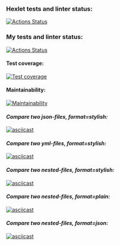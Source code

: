 ### Hexlet tests and linter status:
[![Actions Status](https://github.com/vankrajnova/python-project-50/workflows/hexlet-check/badge.svg)](https://github.com/vankrajnova/python-project-50/actions)

### My tests and linter status:
[![Actions Status](https://github.com/vankrajnova/python-project-50/workflows/python-ci/badge.svg)](https://github.com/vankrajnova/python-project-50/actions)



#### Test coverage:

[![Test coverage](https://api.codeclimate.com/v1/badges/6d225bcb1ee84fab5518/test_coverage)](https://codeclimate.com/github/vankrajnova/python-project-50/test_coverage)



#### Maintainability:

[![Maintainability](https://api.codeclimate.com/v1/badges/6d225bcb1ee84fab5518/maintainability)](https://codeclimate.com/github/vankrajnova/python-project-50/maintainability)


#### *Compare two json-files, format=stylish:*
[![asciicast](https://asciinema.org/a/oIbeayW4kF1Sc1Kwp2Akc13q1.svg)](https://asciinema.org/a/oIbeayW4kF1Sc1Kwp2Akc13q1)


#### *Compare two yml-files, format=stylish:*
[![asciicast](https://asciinema.org/a/M2m77x46KFZFpKaaLCjFNrb2b.svg)](https://asciinema.org/a/M2m77x46KFZFpKaaLCjFNrb2b)


#### *Compare two nested-files, format=stylish:*
[![asciicast](https://asciinema.org/a/MdcIu2Ld39lAq6Dbk0IipPdCA.svg)](https://asciinema.org/a/MdcIu2Ld39lAq6Dbk0IipPdCA)


#### *Compare two nested-files, format=plain:*
[![asciicast](https://asciinema.org/a/xv3sLwbTSgnbz9ZcpjgSwjvfi.svg)](https://asciinema.org/a/xv3sLwbTSgnbz9ZcpjgSwjvfi)


#### *Compare two nested-files, format=json:*
[![asciicast](https://asciinema.org/a/f1bKbGn0aFex6EkhvaAiIthhO.svg)](https://asciinema.org/a/f1bKbGn0aFex6EkhvaAiIthhO)
